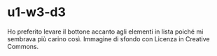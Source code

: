 # u1-w3-d3

Ho preferito levare il bottone accanto agli elementi in lista poiché mi sembrava più carino così.
Immagine di sfondo con Licenza in Creative Commons.
